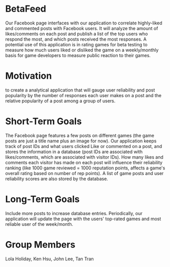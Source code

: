 # BetaFeed
Our Facebook page interfaces with our application to correlate highly-liked and commented posts with Facebook users. It will analyze the amount of likes/comments on each post and publish a list of the top users who respond the most, and which posts received the most responses. A potential use of this application is in rating games for beta testing to measure how much users liked or disliked the game on a weekly/monthly basis for game developers to measure public reaction to their games.

# Motivation
to create a analytical application that will gauge user reliability and post popularity by the number of responses each user makes on a post and the relative popularity of a post among a group of users.

# Short-Term Goals
The Facebook page features a few posts on different games (the game posts are just a title name plus an image for now). Our application keeps track of post IDs and what users clicked Like or commented on a post, and stores the information in a database (post IDs are associated with likes/comments, which are associated with visitor IDs). How many likes and comments each visitor has made on each post will influence their reliability ranking (like 1000 game reviewed = 1000 reputation points, affects a game's overall rating based on number of rep points). A list of game posts and user reliability scores are also stored by the database.

# Long-Term Goals
Include more posts to increase database entries. Periodically, our application will update the page with the users' top-rated games and most reliable user of the week/month.

# Group Members
Lola Holiday, Ken Hsu, John Lee, Tan Tran
